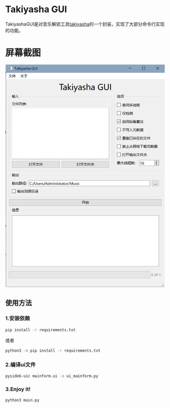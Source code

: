 # Takiyasha GUI

TakiyashaGUI是对音乐解锁工具[takiyasha](https://github.com/nukemiko/takiyasha)的一个封装，实现了大部分命令行实现的功能。

# 屏幕截图

![image-20220703103534634](screenshot\image-20220703103534634.png)

## 使用方法

### 1.安装依赖

```bash
pip install -r requirements.txt
```

或者

```bash
python3 -m pip install -r requirements.txt
```

### 2.编译ui文件

```bash
pyside6-uic mainform.ui -o ui_mainform.py
```

### 3.Enjoy it!

```bash
python3 main.py
```

